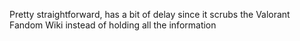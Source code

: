 Pretty straightforward, has a bit of delay since it scrubs the Valorant Fandom Wiki instead of holding all the information

